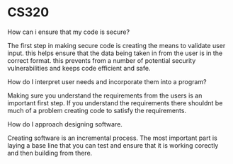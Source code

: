 # CS320

How can i ensure that my code is secure?

The first step in making secure code is creating the means to validate user input. this helps ensure that the data being taken in from the user is in the correct format. this prevents from a number of potential security vulnerabilities and keeps code efficient and safe.

How do I interpret user needs and incorporate them into a program?

Making sure you understand the requirements from the users is an important first step. If you understand the requirements there shouldnt be much of a problem creating code to satisfy the requirements.

How do I approach designing software.

Creating software is an incremental process. The most important part is laying a base line that you can test and ensure that it is working corectly and then building from there.
